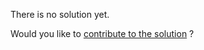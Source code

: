 
There is no solution yet.

Would you like to [contribute to the solution](https://github.com/BFEdev/BFE.dev-solutions/blob/main/problem/implement-curry-with-placeholder_en.md) ?
